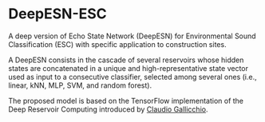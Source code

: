 # DeepESN-ESC
A deep version of Echo State Network (DeepESN) for Environmental Sound Classification (ESC) with specific application to construction sites.

A DeepESN consists in the cascade of several reservoirs whose hidden states are concatenated in a unique and high-representative state vector used as input to a consecutive classifier, selected among several ones (i.e., linear, kNN, MLP, SVM, and random forest).

The proposed model is based on the TensorFlow implementation of the Deep Reservoir Computing introduced by [Claudio Gallicchio](https://github.com/gallicch/DeepRC-TF).
